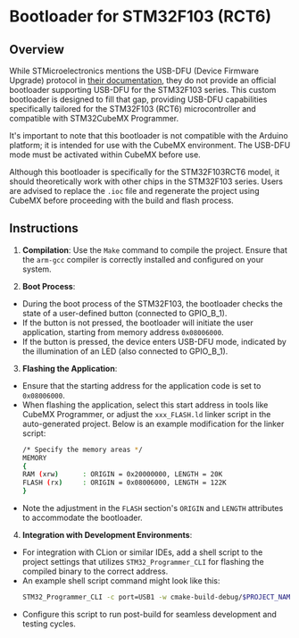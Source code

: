# Bootloader for STM32F103 (RCT6)

## Overview
While STMicroelectronics mentions the USB-DFU (Device Firmware Upgrade) protocol in [their documentation](https://www.st.com/resource/en/application_note/an3156-usb-dfu-protocol-used-in-the-stm32-bootloader-stmicroelectronics.pdf), they do not provide an official bootloader supporting USB-DFU for the STM32F103 series. This custom bootloader is designed to fill that gap, providing USB-DFU capabilities specifically tailored for the STM32F103 (RCT6) microcontroller and compatible with STM32CubeMX Programmer.

It's important to note that this bootloader is not compatible with the Arduino platform; it is intended for use with the CubeMX environment. The USB-DFU mode must be activated within CubeMX before use.

Although this bootloader is specifically for the STM32F103RCT6 model, it should theoretically work with other chips in the STM32F103 series. Users are advised to replace the `.ioc` file and regenerate the project using CubeMX before proceeding with the build and flash process.

## Instructions

1. **Compilation**:
   Use the `Make` command to compile the project. Ensure that the `arm-gcc` compiler is correctly installed and configured on your system.

2. **Boot Process**:
  - During the boot process of the STM32F103, the bootloader checks the state of a user-defined button (connected to GPIO_B_1).
  - If the button is not pressed, the bootloader will initiate the user application, starting from memory address `0x08006000`.
  - If the button is pressed, the device enters USB-DFU mode, indicated by the illumination of an LED (also connected to GPIO_B_1).

3. **Flashing the Application**:
  - Ensure that the starting address for the application code is set to `0x08006000`.
  - When flashing the application, select this start address in tools like CubeMX Programmer, or adjust the `xxx_FLASH.ld` linker script in the auto-generated project. Below is an example modification for the linker script:
    ```bash
    /* Specify the memory areas */
    MEMORY
    {
    RAM (xrw)      : ORIGIN = 0x20000000, LENGTH = 20K
    FLASH (rx)     : ORIGIN = 0x08006000, LENGTH = 122K
    } 
    ```
  - Note the adjustment in the `FLASH` section's `ORIGIN` and `LENGTH` attributes to accommodate the bootloader.

4. **Integration with Development Environments**:
  - For integration with CLion or similar IDEs, add a shell script to the project settings that utilizes `STM32_Programmer_CLI` for flashing the compiled binary to the correct address.
  - An example shell script command might look like this:
    ```bash
    STM32_Programmer_CLI -c port=USB1 -w cmake-build-debug/$PROJECT_NAME.bin 0x08006000
    ```
  - Configure this script to run post-build for seamless development and testing cycles.
